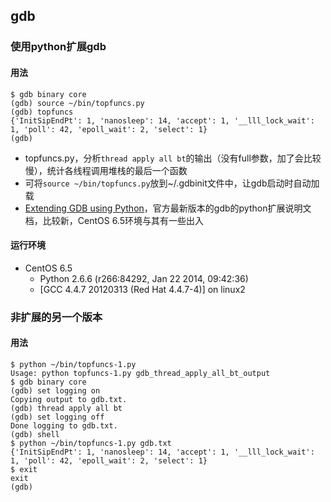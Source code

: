 ## gdb

### 使用python扩展gdb

#### 用法

```
$ gdb binary core
(gdb) source ~/bin/topfuncs.py
(gdb) topfuncs
{'InitSipEndPt': 1, 'nanosleep': 14, 'accept': 1, '__lll_lock_wait': 1, 'poll': 42, 'epoll_wait': 2, 'select': 1}
(gdb)
```

- topfuncs.py，分析`thread apply all bt`的输出（没有full参数，加了会比较慢），统计各线程调用堆栈的最后一个函数
- 可将`source ~/bin/topfuncs.py`放到~/.gdbinit文件中，让gdb启动时自动加载
- [Extending GDB using Python](https://sourceware.org/gdb/current/onlinedocs/gdb/Python.html)，官方最新版本的gdb的python扩展说明文档，比较新，CentOS 6.5环境与其有一些出入

#### 运行环境

- CentOS 6.5
  - Python 2.6.6 (r266:84292, Jan 22 2014, 09:42:36)
  - [GCC 4.4.7 20120313 (Red Hat 4.4.7-4)] on linux2

### 非扩展的另一个版本

#### 用法

```
$ python ~/bin/topfuncs-1.py
Usage: python topfuncs-1.py gdb_thread_apply_all_bt_output
$ gdb binary core
(gdb) set logging on
Copying output to gdb.txt.
(gdb) thread apply all bt
(gdb) set logging off
Done logging to gdb.txt.
(gdb) shell
$ python ~/bin/topfuncs-1.py gdb.txt
{'InitSipEndPt': 1, 'nanosleep': 14, 'accept': 1, '__lll_lock_wait': 1, 'poll': 42, 'epoll_wait': 2, 'select': 1}
$ exit
exit
(gdb)
```
